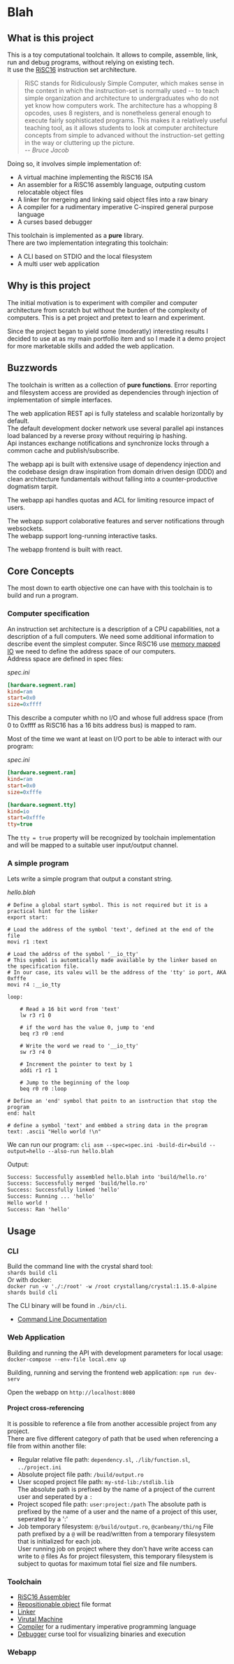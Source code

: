 # Blah

## What is this project

This is a toy computational toolchain. It allows to compile, assemble, link, run and debug programs, without relying on existing tech.  
It use the [RiSC16](https://user.eng.umd.edu/~blj/risc/) instruction set architecture.
>  RiSC stands for Ridiculously Simple Computer, which makes sense in the context in which the instruction-set is normally used -- to teach simple organization and architecture to undergraduates who do not yet know how computers work. The architecture has a whopping 8 opcodes, uses 8 registers, and is nonetheless general enough to execute fairly sophisticated programs. This makes it a relatively useful teaching tool, as it allows students to look at computer architecture concepts from simple to advanced without the instruction-set getting in the way or cluttering up the picture.  
> -- <cite>Bruce Jacob</cite>

Doing so, it involves simple implementation of:
- A virtual machine implementing the RiSC16 ISA
- An assembler for a RiSC16 assembly language, outputing custom relocatable object files
- A linker for mergeing and linking said object files into a raw binary 
- A compiler for a rudimentary imperative C-inspired general purpose language
- A curses based debugger

This toolchain is implemented as a **pure** library.  
There are two implementation integrating this toolchain:
- A CLI based on STDIO and the local filesystem 
- A multi user web application

## Why is this project

The initial motivation is to experiment with compiler and computer architecture from scratch but without the burden of the complexity of computers. 
This is a pet project and pretext to learn and experiment.  

Since the project began to yield some (moderatly) interesting results I decided to use at as my main portfollio item and so I made it a demo project for more marketable skills and added the web application.  

## Buzzwords

The toolchain is written as a collection of **pure functions**. Error reporting and filesystem access are provided as dependencies through injection of implementation of simple interfaces.  

The web application REST api is fully stateless and scalable horizontally by default.  
The default development docker network use several parallel api instances load balanced by a reverse proxy without requiring ip hashing.  
Api instances exchange notifications and synchronize locks through a common cache and publish/subscribe.  

The webapp api is built with extensive usage of dependency injection and the codebase design draw inspiration from domain driven design (DDD) and clean architecture fundamentals without falling into a counter-productive dogmatism tarpit.  

The webapp api handles quotas and ACL for limiting resource impact of users.  

The webapp support colaborative features and server notifications through websockets.  
The webapp support long-running interactive tasks.  

The webapp frontend is built with react.

## Core Concepts

The most down to earth objective one can have with this toolchain is to build and run a program.  

### Computer specification

An instruction set architecture is a description of a CPU capabilities, not a description of a full computers. 
We need some additional information to describe event the simplest computer. Since RiSC16 use [memory mapped IO](https://en.wikipedia.org/wiki/Memory-mapped_I/O_and_port-mapped_I/O) we need to define the address space of our computers.  
Address space are defined in spec files: 

*spec.ini*
```ini
[hardware.segment.ram]
kind=ram
start=0x0
size=0xffff
```

This describe a computer whith no I/O and whose full address space (from 0 to 0xffff as RiSC16 has a 16 bits address bus) is mapped to ram.

Most of the time we want at least on I/O port to be able to interact with our program:

*spec.ini*
```ini
[hardware.segment.ram]
kind=ram
start=0x0
size=0xfffe

[hardware.segment.tty]
kind=io
start=0xfffe
tty=true
```

The `tty = true` property will be recognized by toolchain implementation and will be mapped to a suitable user input/output channel.  

### A simple program

Lets write a simple program that output a constant string.

*hello.blah*
```assembly
# Define a global start symbol. This is not required but it is a practical hint for the linker
export start:

# Load the address of the symbol 'text', defined at the end of the file
movi r1 :text

# Load the addrss of the symbol '__io_tty'
# This symbol is automtically made available by the linker based on the specification file.
# In our case, its valeu will be the address of the 'tty' io port, AKA 0xfffe
movi r4 :__io_tty

loop:
	
	# Read a 16 bit word from 'text'
	lw r3 r1 0
	
	# if the word has the value 0, jump to 'end
	beq r3 r0 :end

	# Write the word we read to '__io_tty'
	sw r3 r4 0

	# Increment the pointer to text by 1
	addi r1 r1 1

	# Jump to the beginning of the loop
	beq r0 r0 :loop

# Define an 'end' symbol that poitn to an isntruction that stop the program
end: halt

# define a symbol 'text' and embbed a string data in the program
text: .ascii "Hello world !\n"
```

We can run our program: `cli asm --spec=spec.ini -build-dir=build --output=hello --also-run hello.blah`

Output:
```txt
Success: Successfully assembled hello.blah into 'build/hello.ro'
Success: Successfully merged 'build/hello.ro'
Success: Successfully linked 'hello'
Success: Running ... 'hello'
Hello world !
Success: Ran 'hello'
```

## Usage

### CLI

Build the command line with the crystal shard tool:  
`shards build cli`  
Or with docker:  
`docker run -v './:/root' -w /root crystallang/crystal:1.15.0-alpine shards build cli`

The CLI binary will be found in `./bin/cli`.  

- [Command Line Documentation](cli.md)

### Web Application

Building and running the API with development parameters for local usage:  
`docker-compose --env-file local.env up`  

Building, running and serving the frontend web application:
`npm run dev-serv`

Open the webapp on `http://localhost:8080`

#### Project cross-referencing

It is possible to reference a file from another accessible project from any project.  
There are five different category of path that be used when referencing a file from within another file:
- Regular relative file path: `dependency.sl`, `./lib/function.sl`, `../project.ini`
- Absolute project file path: `/build/output.ro`
- User scoped project file path: `my-std-lib:/stdlib.lib`  
The absolute path is prefixed by the name of a project of the current user and seperated by a `:`
- Project scoped file path: `user:project:/path`
The absolute path is prefixed by the name of a user and the name of a project of this user, seperated by a ':'
- Job temporary filesystem: `@/build/output.ro`, `@canbeany/thi/ng`
File path prefixed by a `@` will be read/written from a temporary filesystem that is initialized for each job.  
User running job on project where they don't have write access can write to `@` files
As for project filesystem, this temporary filesystem is subject to quotas for maximum total fiel size and file numbers.

### Toolchain

- [RiSC16 Assembler](assembler.md)
- [Repositionable object](object.md) file format
- [Linker](linker.md)
- [Virutal Machine](vm.md)
- [Compiler](stacklang.md) for a rudimentary imperative programming language
- [Debugger](debugger.md) curse tool for visualizing binaries and execution

### Webapp
